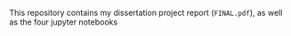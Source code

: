 
This repository contains my dissertation project report (`FINAL.pdf`), as well as the four jupyter notebooks 
